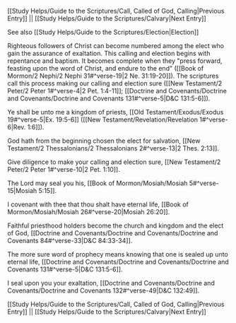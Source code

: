 [[Study Helps/Guide to the Scriptures/Call, Called of God, Calling|Previous Entry]]  ||  [[Study Helps/Guide to the Scriptures/Calvary|Next Entry]]

 See also [[Study Helps/Guide to the Scriptures/Election|Election]]

 Righteous followers of Christ can become numbered among the elect who gain the assurance of exaltation. This calling and election begins with repentance and baptism. It becomes complete when they "press forward, feasting upon the word of Christ, and endure to the end" ([[Book of Mormon/2 Nephi/2 Nephi 31#^verse-19|2 Ne. 31:19-20]]). The scriptures call this process making our calling and election sure ([[New Testament/2 Peter/2 Peter 1#^verse-4|2 Pet. 1:4-11]]; [[Doctrine and Covenants/Doctrine and Covenants/Doctrine and Covenants 131#^verse-5|D&C 131:5-6]]).

 Ye shall be unto me a kingdom of priests, [[Old Testament/Exodus/Exodus 19#^verse-5|Ex. 19:5-6]] ([[New Testament/Revelation/Revelation 1#^verse-6|Rev. 1:6]]).

 God hath from the beginning chosen the elect for salvation, [[New Testament/2 Thessalonians/2 Thessalonians 2#^verse-13|2 Thes. 2:13]].

 Give diligence to make your calling and election sure, [[New Testament/2 Peter/2 Peter 1#^verse-10|2 Pet. 1:10]].

 The Lord may seal you his, [[Book of Mormon/Mosiah/Mosiah 5#^verse-15|Mosiah 5:15]].

 I covenant with thee that thou shalt have eternal life, [[Book of Mormon/Mosiah/Mosiah 26#^verse-20|Mosiah 26:20]].

 Faithful priesthood holders become the church and kingdom and the elect of God, [[Doctrine and Covenants/Doctrine and Covenants/Doctrine and Covenants 84#^verse-33|D&C 84:33-34]].

 The more sure word of prophecy means knowing that one is sealed up unto eternal life, [[Doctrine and Covenants/Doctrine and Covenants/Doctrine and Covenants 131#^verse-5|D&C 131:5-6]].

 I seal upon you your exaltation, [[Doctrine and Covenants/Doctrine and Covenants/Doctrine and Covenants 132#^verse-49|D&C 132:49]].

[[Study Helps/Guide to the Scriptures/Call, Called of God, Calling|Previous Entry]]  ||  [[Study Helps/Guide to the Scriptures/Calvary|Next Entry]]